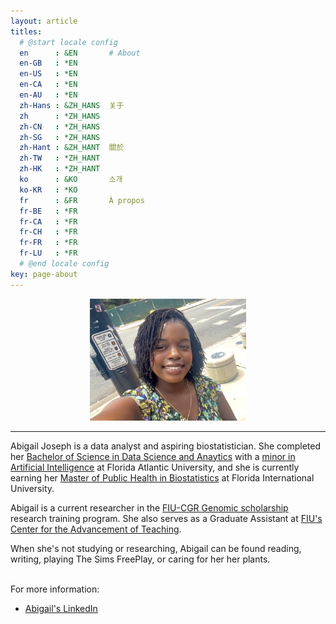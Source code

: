```yaml
---
layout: article
titles:
  # @start locale config
  en      : &EN       # About
  en-GB   : *EN
  en-US   : *EN
  en-CA   : *EN
  en-AU   : *EN
  zh-Hans : &ZH_HANS  关于
  zh      : *ZH_HANS
  zh-CN   : *ZH_HANS
  zh-SG   : *ZH_HANS
  zh-Hant : &ZH_HANT  關於
  zh-TW   : *ZH_HANT
  zh-HK   : *ZH_HANT
  ko      : &KO       소개
  ko-KR   : *KO
  fr      : &FR       À propos
  fr-BE   : *FR
  fr-CA   : *FR
  fr-CH   : *FR
  fr-FR   : *FR
  fr-LU   : *FR
  # @end locale config
key: page-about
---
```


<p align="center">
  <img src="/assets/IMG_6032.jpg" width="250" alt="My headshot">
</p>

---

Abigail Joseph is a data analyst and aspiring biostatistician. She completed her [Bachelor of Science in Data Science and Anaytics](https://www.fau.edu/engineering/eecs/undergraduate/data-science-and-analytics/) with a [minor in Artificial Intelligence](https://www.fau.edu/engineering/eecs/graduate/minor/artificial-intelligence/) at Florida Atlantic University, and she is currently earning her [Master of Public Health in Biostatistics](https://stempel.fiu.edu/academics/public-health/disciplines/biostatistics/masters-of-public-health-with-a-concentration-in-biostatistics/) at Florida International University.

Abigail is a current researcher in the [FIU-CGR Genomic scholarship](https://fiu.academicworks.com/opportunities/20716) research training program. She also serves as a Graduate Assistant at [FIU's Center for the Advancement of Teaching](https://cat.fiu.edu/about-us/index.html).

When she's not studying or researching, Abigail can be found reading, writing, playing The Sims FreePlay, or caring for her her plants. <br> <br>

For more information:
- [Abigail's LinkedIn](https://www.linkedin.com/in/abigailjoseph-data) <br> <br> 
